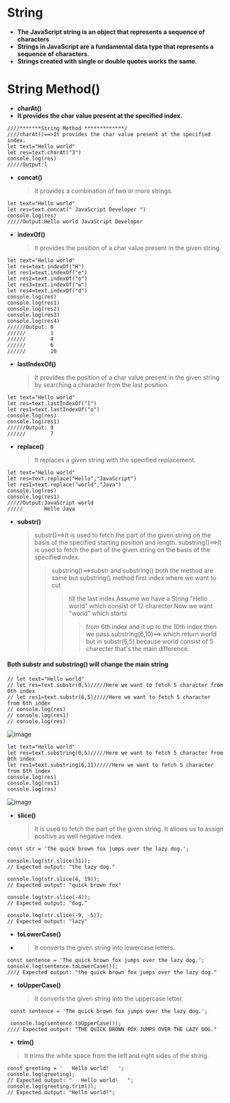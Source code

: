 # String
- **The JavaScript string is an object that represents a sequence of characters**
- **Strings in JavaScript are a fundamental data type that represents a sequence of characters.**
- **Strings created with single or double quotes works the same.**
# String Method()
- **charAt()**
- **It provides the char value present at the specified index.**
```
////*******String Method *************/
////charAt()==>It provides the char value present at the specified index.
let text="Hello world"
let res=text.charAt("3")
console.log(res)
/////Output:l
```
- **concat()**
  >It provides a combination of two or more strings.
```
let text="Hello world"
let res=text.concat(" JavaScript Developer ")
console.log(res)
/////Output:Hello world JavaScript Developer 
```
- **indexOf()**
  >It provides the position of a char value present in the given string.
```
let text="Hello world"
let res=text.indexOf("H")
let res1=text.indexOf("e")
let res2=text.indexOf("o")
let res3=text.indexOf("w")
let res4=text.indexOf("d")
console.log(res)
console.log(res1)
console.log(res2)
console.log(res3)
console.log(res4)
//////Output: 0
//////        1
//////        4
//////        6
//////        10
```
- **lastIndexOf()**
  >It provides the position of a char value present in the given string by searching a character from the last position.
```
let text="Hello world"
let res=text.lastIndexOf("l")
let res1=text.lastIndexOf("o")
console.log(res)
console.log(res1)
//////Output: 9
//////        7
```
- **replace()**
  >It replaces a given string with the specified replacement.
```
let text="Hello world"
let res=text.replace("Hello","JavaScript")
let res1=text.replace("world","Java")
console.log(res)
console.log(res1)
/////Output:JavaScript world
/////       Hello Java
```
- **substr()**
  >substr()==>It is used to fetch the part of the given string on the basis of the specified starting position and length.
  >substring()==>It is used to fetch the part of the given string on the basis of the specified index.
   >>substring()==>substr and substring() both the method are same but substring() method first index where we want to cut
    >>>till the last index.Assume we have a String "Hello world" which consist of 12 charecter.Now we want "world" which starts
     >>>>from 6th index and it up to the 10th index then we pass substring(6,10)==> which return world but in substr(6,5) because
       world consist of 5 charecter that's the main difference.
#### **Both substr and substring() will change the main string**
```
// let text="Hello world"
// let res=text.substr(0,5)/////Here we want to fetch 5 character from 0th index
// let res1=text.substr(6,5)/////Here we want to fetch 5 character from 6th index
// console.log(res)
// console.log(res1)
// console.log(res)
```
![image](https://github.com/user-attachments/assets/63b0dd27-a415-4517-bc00-c37121b32fa4)

```
let text="Hello world"
let res=text.substring(0,5)/////Here we want to fetch 5 character from 0th index
let res1=text.substring(6,11)/////Here we want to fetch 5 character from 6th index
console.log(res)
console.log(res1)
console.log(res)
```
![image](https://github.com/user-attachments/assets/ac141468-21b0-4ba0-acd4-4a7782ce7108)
- **slice()**
  >It is used to fetch the part of the given string. It allows us to assign positive as well negative index.
```
const str = 'The quick brown fox jumps over the lazy dog.';

console.log(str.slice(31));
// Expected output: "the lazy dog."

console.log(str.slice(4, 19));
// Expected output: "quick brown fox"

console.log(str.slice(-4));
// Expected output: "dog."

console.log(str.slice(-9, -5));
// Expected output: "lazy"
````
- **toLowerCase()**
- >It converts the given string into lowercase letters.
```
const sentence = 'The quick brown fox jumps over the lazy dog.';
console.log(sentence.toLowerCase());
//// Expected output: "the quick brown fox jumps over the lazy dog."
```
- **toUpperCase()**
  >It converts the given string into the uppercase letter.
```
 const sentence = 'The quick brown fox jumps over the lazy dog.';

 console.log(sentence.toUpperCase());
//// Expected output: "THE QUICK BROWN FOX JUMPS OVER THE LAZY DOG."
```
- **trim()**
 >It trims the white space from the left and right sides of the string.
```
const greeting = '   Hello world!   ';
console.log(greeting);
// Expected output: "   Hello world!   ";
console.log(greeting.trim());
// Expected output: "Hello world!";
```

